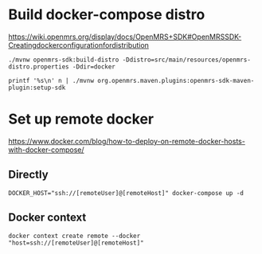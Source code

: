 # Build docker-compose distro
https://wiki.openmrs.org/display/docs/OpenMRS+SDK#OpenMRSSDK-Creatingdockerconfigurationfordistribution

```shell
./mvnw openmrs-sdk:build-distro -Ddistro=src/main/resources/openmrs-distro.properties -Ddir=docker
```

```shell
printf '%s\n' n | ./mvnw org.openmrs.maven.plugins:openmrs-sdk-maven-plugin:setup-sdk
```

# Set up remote docker
https://www.docker.com/blog/how-to-deploy-on-remote-docker-hosts-with-docker-compose/

## Directly
```shell
DOCKER_HOST="ssh://[remoteUser]@[remoteHost]" docker-compose up -d
```

## Docker context
```shell
docker context create remote ‐‐docker "host=ssh://[remoteUser]@[remoteHost]"
```

